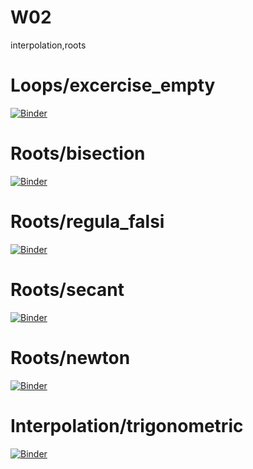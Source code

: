 # W02
interpolation,roots

# Loops/excercise_empty
[![Binder](https://mybinder.org/badge_logo.svg)](https://mybinder.org/v2/gh/pyAGH/W02/HEAD?filepath=001_excercise_empty.ipynb)
# Roots/bisection
[![Binder](https://mybinder.org/badge_logo.svg)](https://mybinder.org/v2/gh/pyAGH/W02/HEAD?filepath=01_Bisection.ipynb)

# Roots/regula_falsi
[![Binder](https://mybinder.org/badge_logo.svg)](https://mybinder.org/v2/gh/pyAGH/W02/HEAD?filepath=02_RegulaFalsi.ipynb)

# Roots/secant
[![Binder](https://mybinder.org/badge_logo.svg)](https://mybinder.org/v2/gh/pyAGH/W02/HEAD?filepath=03_Secant.ipynb)

# Roots/newton
[![Binder](https://mybinder.org/badge_logo.svg)](https://mybinder.org/v2/gh/pyAGH/W02/HEAD?filepath=04_Newton.ipynb)

# Interpolation/trigonometric
[![Binder](https://mybinder.org/badge_logo.svg)](https://mybinder.org/v2/gh/pyAGH/W02/HEAD?filepath=101_InterpolationTrig.ipynb)
